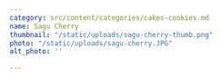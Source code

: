 ```yaml
---
category: src/content/categories/cakes-cookies.md
name: Sagu Cherry
thumbnail: "/static/uploads/sagu-cherry-thumb.png"
photo: "/static/uploads/sagu-cherry.JPG"
alt_photo: ''

---
```

